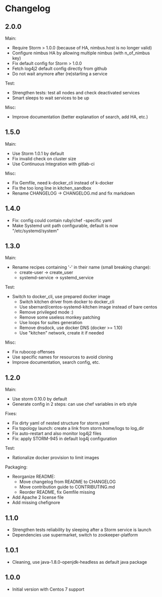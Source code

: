 Changelog
=========

2.0.0
-----

Main:

- Require Storm > 1.0.0 (because of HA, nimbus.host is no longer valid)
- Configure nimbus HA by allowing multiple nimbus (with n\_of\_nimbus key)
- Fix default config for Storm > 1.0.0
- Fetch log4j2 default config directly from github
- Do not wait anymore after (re)starting a service

Test:

- Strengthen tests: test all nodes and check deactivated services
- Smart sleeps to wait services to be up

Misc:

- Improve documentation (better explanation of search, add HA, etc.)

1.5.0
-----

Main:

- Use Storm 1.0.1 by default
- Fix invalid check on cluster size
- Use Continuous Integration with gitlab-ci

Misc:

- Fix Gemfile, need k-docker\_cli instead of k-docker
- Fix the too long line in kitchen\_sandbox
- Rename CHANGELOG -> CHANGELOG.md and fix markdown

1.4.0
-----

- Fix: config could contain ruby/chef -specific yaml
- Make Systemd unit path configurable, default is now "/etc/systemd/system"

1.3.0
-----

Main:

- Rename recipes containing '-' in their name (small breaking change):
  + create-user -> create\_user
  + systemd-service -> systemd\_service

Test:

- Switch to docker\_cli, use prepared docker image
  + Switch kitchen driver from docker to docker\_cli
  + Use sbernard/centos-systemd-kitchen image instead of bare centos
  + Remove privileged mode :)
  + Remove some useless monkey patching
  + Use loops for suites generation
  + Remove dnsdock, use docker DNS (docker >= 1.10)
  + Use "kitchen" network, create it if needed

Misc:

- Fix rubocop offenses
- Use specific names for resources to avoid cloning
- Improve documentation, search config, etc.

1.2.0
-----

Main:

- Use storm 0.10.0 by default
- Generate config in 2 steps: can use chef variables in erb style

Fixes:

- Fix dirty yaml of nested structure for storm.yaml
- Fix topology launch: create a link from storm.home/logs to log\_dir
- Fix auto-restart and also monitor log4j2 files
- Fix: apply STORM-945 in default log4j configuration

Test:

- Rationalize docker provision to limit images

Packaging:

- Reorganize README:
  + Move changelog from README to CHANGELOG
  + Move contribution guide to CONTRIBUTING.md
  + Reorder README, fix Gemfile missing
- Add Apache 2 license file
- Add missing chefignore

1.1.0
-----

- Strengthen tests reliability by sleeping after a Storm service is launch
- Dependencies use supermarket, switch to zookeeper-platform

1.0.1
-----

- Cleaning, use java-1.8.0-openjdk-headless as default java package

1.0.0
-----

- Initial version with Centos 7 support
